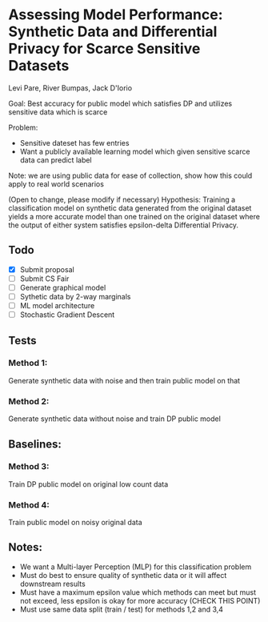 # Assessing Model Performance: Synthetic Data and Differential Privacy for Scarce Sensitive Datasets

Levi Pare, River Bumpas, Jack D'Iorio

Goal: Best accuracy for public model which satisfies DP and utilizes sensitive data which is scarce

Problem: 
- Sensitive dateset has few entries
- Want a publicly available learning model which given sensitive scarce data can predict label

Note: we are using public data for ease of collection, show how this could apply to real world scenarios

(Open to change, please modify if necessary)
Hypothesis: Training a classification model on synthetic data generated from the original dataset yields a more accurate model than one trained on the original dataset where the output of either system satisfies epsilon-delta Differential Privacy.

## Todo
- [x] Submit proposal
- [ ] Submit CS Fair
- [ ] Generate graphical model
- [ ] Sythetic data by 2-way marginals
- [ ] ML model architecture
- [ ] Stochastic Gradient Descent

## Tests

### Method 1:
Generate synthetic data with noise and then train public model on that

### Method 2:
Generate synthetic data without noise and train DP public model

## Baselines:

### Method 3:
Train DP public model on original low count data

### Method 4:
Train public model on noisy original data


## Notes:
- We want a Multi-layer Perception (MLP) for this classification problem
- Must do best to ensure quality of synthetic data or it will affect downstream results
- Must have a maximum epsilon value which methods can meet but must not exceed, less epsilon is okay for more accuracy (CHECK THIS POINT)
- Must use same data split (train / test) for methods 1,2 and 3,4
